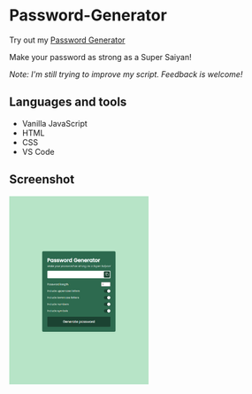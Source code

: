# Password-Generator

Try out my [Password Generator](https://rays-password-generator.netlify.app/)

Make your password as strong as a Super Saiyan!

_Note: I'm still trying to improve my script. Feedback is welcome!_

## Languages and tools

- Vanilla JavaScript
- HTML
- CSS
- VS Code

## Screenshot

<img src="https://github.com/R4YLx/password-generator/blob/main/assets/pg-scrn.png" width="50%">
